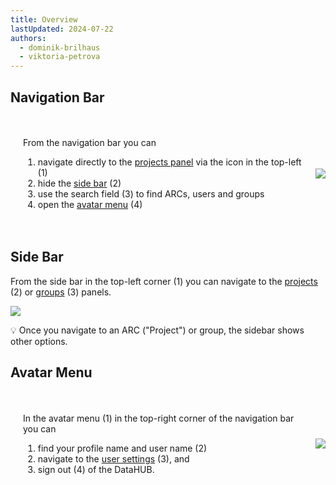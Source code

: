 ```yaml
---
title: Overview
lastUpdated: 2024-07-22
authors:
  - dominik-brilhaus
  - viktoria-petrova
---
```


<style>

.container {
  display: flex;
  align-items: center;
  /*justify-content: center;*/
}

</style>

## Navigation Bar

<div class="container">

  <div style="padding: 20px;">
  
  From the navigation bar you can

  1. navigate directly to the [projects panel](./datahub-projectsPanel.html) via the icon in the top-left (1)
  2. hide the [side bar](#side-bar) (2)
  3. use the search field (3) to find ARCs, users and groups
  4. open the [avatar menu](#avatar-menu) (4)

  </div>

  ![](@images/datahub/datahub-navbar.drawio.png)

</div>

## Side Bar

From the side bar in the top-left corner (1) you can navigate to the [projects](./datahub-projectsPanel.html) (2) or [groups](datahub-groupsPanel.html) (3) panels.

![](@images/datahub/datahub-hamburgerMenu.drawio.png)

:bulb: Once you navigate to an ARC ("Project") or group, the sidebar shows other options.

## Avatar Menu

<div class="container">

  <div style="padding: 20px;">

  In the avatar menu (1) in the top-right corner of the navigation bar you can
  
  1. find your profile name and user name (2)
  2. navigate to the [user settings](./datahub-userSettings.html) (3), and
  3. sign out (4) of the DataHUB.
  
  </div>

  ![](@images/datahub/datahub-avatarMenu.drawio.png)

</div>
